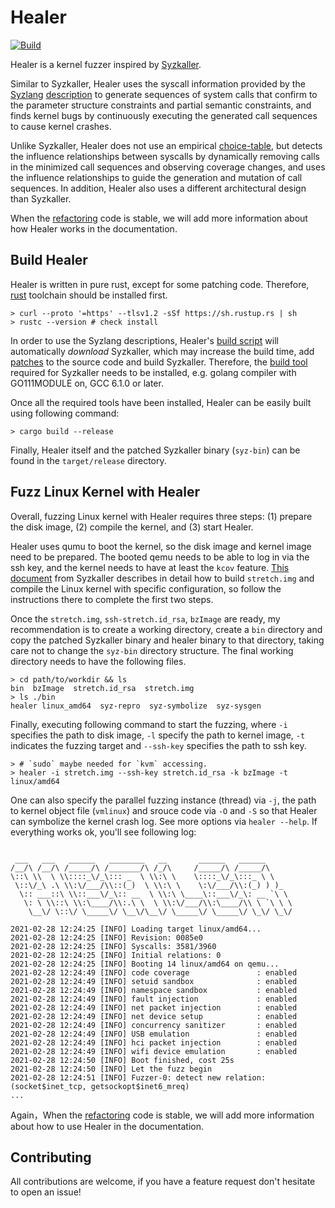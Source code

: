 
# Healer
[![Build](https://github.com/SunHao-0/healer/workflows/Build/badge.svg?branch=master)](https://github.com/SunHao-0/healer/actions?query=workflow%3ABuild) 

Healer is a kernel fuzzer inspired by [Syzkaller](https://github.com/google/syzkaller).

Similar to Syzkaller, Healer uses the syscall information provided by the [Syzlang](https://github.com/google/syzkaller/blob/master/docs/syscall_descriptions.md) [description](https://github.com/google/syzkaller/tree/master/sys/linux) to generate sequences of system calls that confirm to the parameter structure constraints and partial semantic constraints, and finds kernel bugs by continuously executing the generated call sequences to cause kernel crashes.

Unlike Syzkaller, Healer does not use an empirical [choice-table](https://github.com/google/syzkaller/blob/master/prog/prio.go), but detects the influence relationships between syscalls by dynamically removing calls in the minimized call sequences and observing coverage changes, and uses the influence relationships to guide the generation and mutation of call sequences. In addition, Healer also uses a different architectural design than Syzkaller.

When the [refactoring](https://github.com/SunHao-0/healer/tree/refactor) code is stable, we will add more information about how Healer works in the documentation.

## Build Healer

Healer is written in pure rust, except for some patching code. Therefore, [rust](https://www.rust-lang.org/) toolchain should be installed first.

``` shell 
> curl --proto '=https' --tlsv1.2 -sSf https://sh.rustup.rs | sh
> rustc --version # check install
```

In order to use the Syzlang descriptions, Healer's [build script](https://github.com/SunHao-0/healer/blob/master/build.rs) will automatically *download* Syzkaller, which may increase the build time, add [patches](https://github.com/SunHao-0/healer/tree/master/patches) to the source code and build Syzkaller. Therefore, the [build tool](https://github.com/google/syzkaller/blob/master/docs/linux/setup.md) required for Syzkaller needs to be installed, e.g. golang compiler with GO111MODULE on, GCC 6.1.0 or later.

Once all the required tools have been installed, Healer can be easily built using following command:

``` shell
> cargo build --release
```

Finally, Healer itself and the patched Syzkaller binary (`syz-bin`) can be found in the `target/release` directory.

## Fuzz Linux Kernel with Healer

Overall, fuzzing Linux kernel with Healer requires three steps: (1) prepare the disk image, (2) compile the kernel, and (3) start Healer. 

Healer uses qumu to boot the kernel, so the disk image and kernel image need to be prepared. The booted qemu needs to be able to log in via the ssh key, and the kernel needs to have at least the `kcov` feature. [This document](https://github.com/google/syzkaller/blob/master/docs/linux/setup_ubuntu-host_qemu-vm_x86-64-kernel.md) from Syzkaller describes in detail how to build `stretch.img` and compile the Linux kernel with specific configuration, so follow the instructions there to complete the first two steps.

Once the `stretch.img`, `ssh-stretch.id_rsa`, `bzImage` are ready, my recommendation is to create a working directory, create a `bin` directory and copy the patched Syzkaller binary and healer binary to that directory, taking care not to change the `syz-bin` directory structure. The final working directory needs to have the following files.

```
> cd path/to/workdir && ls 
bin  bzImage  stretch.id_rsa  stretch.img
> ls ./bin
healer linux_amd64  syz-repro  syz-symbolize  syz-sysgen
```

Finally, executing following command to start the fuzzing, where `-i` specifies the path to disk image, `-l` specify the path to kernel image, `-t` indicates the fuzzing target and `--ssh-key` specifies the path to ssh key.

```
> # `sudo` maybe needed for `kvm` accessing. 
> healer -i stretch.img --ssh-key stretch.id_rsa -k bzImage -t linux/amd64
```

One can also specify the parallel fuzzing instance (thread) via `-j`, the path to kernel object file (`vmlinux`) and srouce code via `-O` and `-S` so that Healer can symbolize the kernel crash log. See more options via `healer --help`.
If everything works ok, you'll see following log:
``` 

 ___   ___   ______   ________   __       ______   ______
/__/\ /__/\ /_____/\ /_______/\ /_/\     /_____/\ /_____/\
\::\ \\  \ \\::::_\/_\::: _  \ \\:\ \    \::::_\/_\:::_ \ \
 \::\/_\ .\ \\:\/___/\\::(_)  \ \\:\ \    \:\/___/\\:(_) ) )_
  \:: ___::\ \\::___\/_\:: __  \ \\:\ \____\::___\/_\: __ `\ \
   \: \ \\::\ \\:\____/\\:.\ \  \ \\:\/___/\\:\____/\\ \ `\ \ \
    \__\/ \::\/ \_____\/ \__\/\__\/ \_____\/ \_____\/ \_\/ \_\/

2021-02-28 12:24:25 [INFO] Loading target linux/amd64...
2021-02-28 12:24:25 [INFO] Revision: 0085e0
2021-02-28 12:24:25 [INFO] Syscalls: 3581/3960
2021-02-28 12:24:25 [INFO] Initial relations: 0
2021-02-28 12:24:25 [INFO] Booting 14 linux/amd64 on qemu...
2021-02-28 12:24:49 [INFO] code coverage               : enabled
2021-02-28 12:24:49 [INFO] setuid sandbox              : enabled
2021-02-28 12:24:49 [INFO] namespace sandbox           : enabled
2021-02-28 12:24:49 [INFO] fault injection             : enabled
2021-02-28 12:24:49 [INFO] net packet injection        : enabled
2021-02-28 12:24:49 [INFO] net device setup            : enabled
2021-02-28 12:24:49 [INFO] concurrency sanitizer       : enabled
2021-02-28 12:24:49 [INFO] USB emulation               : enabled
2021-02-28 12:24:49 [INFO] hci packet injection        : enabled
2021-02-28 12:24:49 [INFO] wifi device emulation       : enabled
2021-02-28 12:24:50 [INFO] Boot finished, cost 25s
2021-02-28 12:24:50 [INFO] Let the fuzz begin
2021-02-28 12:24:51 [INFO] Fuzzer-0: detect new relation: (socket$inet_tcp, getsockopt$inet6_mreq)
...
```

Again，When the [refactoring](https://github.com/SunHao-0/healer/tree/refactor) code is stable, we will add more information about how to use Healer in the documentation.

## Contributing
All contributions are welcome, if you have a feature request don't hesitate to open an issue!